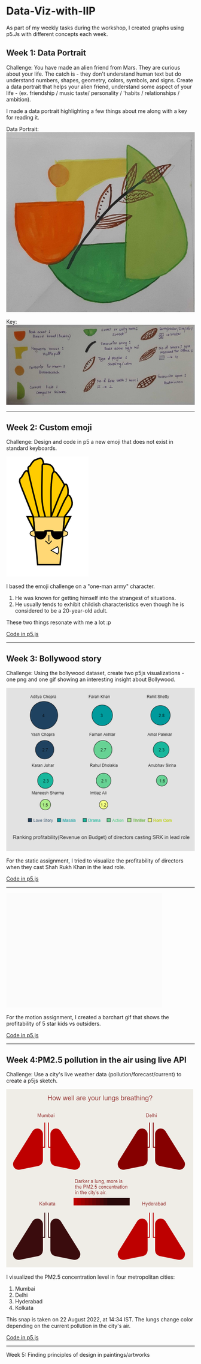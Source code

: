 # Data-Viz-with-IIP
As part of my weekly tasks during the workshop, I created graphs  using p5.Js with different concepts each week. <br />

## Week 1: Data Portrait

Challenge: You have made an alien friend from Mars. They are curious about your life. The catch is - they don't understand human text but do understand numbers, shapes, geometry, colors, symbols, and signs. Create a data portrait that helps your alien friend, understand some aspect of your life - (ex. friendship / music taste/ personality / 'habits / relationships / ambition).<br />

I made a data portrait highlighting a few things about me along with a key for reading it.

Data Portrait: <br />
![](DataPortrait.jpg)

Key: <br />
![](Key.jpg)

*******************

## Week 2: Custom emoji

Challenge: Design and code in p5 a new emoji that does not exist in standard keyboards.

![](week1_emoji.png)

I based the emoji challenge on a "one-man army" character.
1. He was known for getting himself into the strangest of situations.
2. He usually tends to exhibit childish characteristics even though he is considered to be a 20-year-old adult. <br />

These two things resonate with me a lot :p

[Code in p5.js](https://editor.p5js.org/shubhangi318/full/4pYg4ODQN)

*******************

## Week 3: Bollywood story

Challenge: Using the bollywood dataset, create two p5js visualizations - one png and one gif showing an interesting insight about Bollywood.

![](week3(static).png)

For the static assignment, I tried to visualize the profitability of directors when they cast Shah Rukh Khan in the lead role.

[Code in p5.js](https://editor.p5js.org/shubhangi318/full/7gT1yPoA0)

*******************

![](https://github.com/shubhangi318/Data-Viz-with-IIP/blob/main/Week%203/Week3(motion%20gif).gif)

For the motion assignment, I created a barchart gif that shows the profitability of 5 star kids vs outsiders.

[Code in p5.js](https://editor.p5js.org/shubhangi318/full/d4PIQj_ed)

*******************

## Week 4:PM2.5 pollution in the air using live API

Challenge: Use a city's live weather data (pollution/forecast/current) to create a p5js sketch.

![](week4.png)

I visualized the PM2.5 concentration level in four metropolitan cities:
1. Mumbai
2. Delhi
3. Hyderabad
4. Kolkata

This snap is taken on 22 August 2022, at 14:34 IST. The lungs change color depending on the current pollution in the city's air.

[Code in p5.js](https://editor.p5js.org/shubhangi318/full/hOv_ejURE)

*******************

Week 5: Finding principles of design in paintings/artworks <br />
